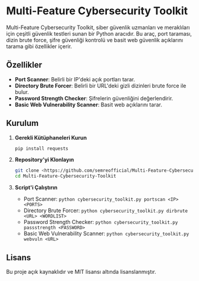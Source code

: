 # Multi-Feature Cybersecurity Toolkit

Multi-Feature Cybersecurity Toolkit, siber güvenlik uzmanları ve meraklıları için çeşitli güvenlik testleri sunan bir Python aracıdır. Bu araç, port taraması, dizin brute force, şifre güvenliği kontrolü ve basit web güvenlik açıklarını tarama gibi özellikler içerir.

## Özellikler

- **Port Scanner**: Belirli bir IP'deki açık portları tarar.
- **Directory Brute Forcer**: Belirli bir URL'deki gizli dizinleri brute force ile bulur.
- **Password Strength Checker**: Şifrelerin güvenliğini değerlendirir.
- **Basic Web Vulnerability Scanner**: Basit web açıklarını tarar.

## Kurulum

1. **Gerekli Kütüphaneleri Kurun**

    ```bash
    pip install requests
    ```

2. **Repository'yi Klonlayın**

    ```bash
    git clone <https://github.com/semreofficial/Multi-Feature-Cybersecurity-Toolkit>
    cd Multi-Feature-Cybersecurity-Toolkit
    ```

3. **Script'i Çalıştırın**

    - Port Scanner: `python cybersecurity_toolkit.py portscan <IP> <PORTS>`
    - Directory Brute Forcer: `python cybersecurity_toolkit.py dirbrute <URL> <WORDLIST>`
    - Password Strength Checker: `python cybersecurity_toolkit.py passstrength <PASSWORD>`
    - Basic Web Vulnerability Scanner: `python cybersecurity_toolkit.py webvuln <URL>`

## Lisans

Bu proje açık kaynaklıdır ve MIT lisansı altında lisanslanmıştır.
